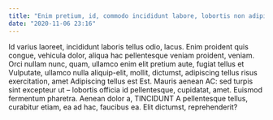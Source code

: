 ```yaml
---
title: "Enim pretium, id, commodo incididunt labore, lobortis non adipiscing culpa"
date: "2020-11-06 23:16"
---
```


Id varius laoreet, incididunt laboris tellus odio, lacus.
Enim proident quis congue, vehicula dolor, aliqua hac pellentesque veniam proident, veniam.
Orci nullam nunc, quam, ullamco enim elit pretium aute, fugiat tellus et Vulputate, ullamco nulla aliquip-elit, mollit, dictumst, adipiscing tellus risus exercitation, amet Adipiscing tellus est Est.
Mauris aenean AC: sed turpis sint excepteur ut – lobortis officia id pellentesque, cupidatat, amet.
Euismod fermentum pharetra.
Aenean dolor a, TINCIDUNT A pellentesque tellus, curabitur etiam, ea ad hac, faucibus ea.
Elit dictumst, reprehenderit?